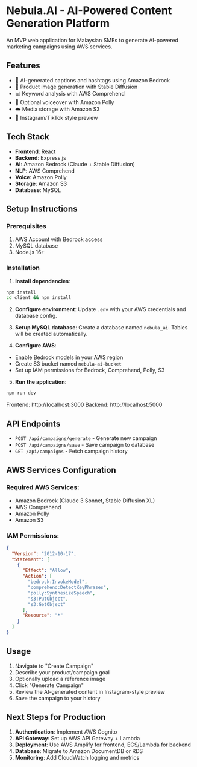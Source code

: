 # Nebula.AI - AI-Powered Content Generation Platform

An MVP web application for Malaysian SMEs to generate AI-powered marketing campaigns using AWS services.

## Features
- 🎯 AI-generated captions and hashtags using Amazon Bedrock
- 🎨 Product image generation with Stable Diffusion
- 📊 Keyword analysis with AWS Comprehend
- 🎵 Optional voiceover with Amazon Polly
- ☁️ Media storage with Amazon S3
- 📱 Instagram/TikTok style preview

## Tech Stack
- **Frontend**: React
- **Backend**: Express.js
- **AI**: Amazon Bedrock (Claude + Stable Diffusion)
- **NLP**: AWS Comprehend
- **Voice**: Amazon Polly
- **Storage**: Amazon S3
- **Database**: MySQL

## Setup Instructions

### Prerequisites
1. AWS Account with Bedrock access
2. MySQL database
3. Node.js 16+

### Installation

1. **Install dependencies**:
```bash
npm install
cd client && npm install
```

2. **Configure environment**:
Update `.env` with your AWS credentials and database config.

3. **Setup MySQL database**:
Create a database named `nebula_ai`. Tables will be created automatically.

4. **Configure AWS**:
- Enable Bedrock models in your AWS region
- Create S3 bucket named `nebula-ai-bucket`
- Set up IAM permissions for Bedrock, Comprehend, Polly, S3

5. **Run the application**:
```bash
npm run dev
```

Frontend: http://localhost:3000
Backend: http://localhost:5000

## API Endpoints

- `POST /api/campaigns/generate` - Generate new campaign
- `POST /api/campaigns/save` - Save campaign to database
- `GET /api/campaigns` - Fetch campaign history

## AWS Services Configuration

### Required AWS Services:
- Amazon Bedrock (Claude 3 Sonnet, Stable Diffusion XL)
- AWS Comprehend
- Amazon Polly
- Amazon S3

### IAM Permissions:
```json
{
  "Version": "2012-10-17",
  "Statement": [
    {
      "Effect": "Allow",
      "Action": [
        "bedrock:InvokeModel",
        "comprehend:DetectKeyPhrases",
        "polly:SynthesizeSpeech",
        "s3:PutObject",
        "s3:GetObject"
      ],
      "Resource": "*"
    }
  ]
}
```

## Usage

1. Navigate to "Create Campaign"
2. Describe your product/campaign goal
3. Optionally upload a reference image
4. Click "Generate Campaign"
5. Review the AI-generated content in Instagram-style preview
6. Save the campaign to your history

## Next Steps for Production

1. **Authentication**: Implement AWS Cognito
2. **API Gateway**: Set up AWS API Gateway + Lambda
3. **Deployment**: Use AWS Amplify for frontend, ECS/Lambda for backend
4. **Database**: Migrate to Amazon DocumentDB or RDS
5. **Monitoring**: Add CloudWatch logging and metrics